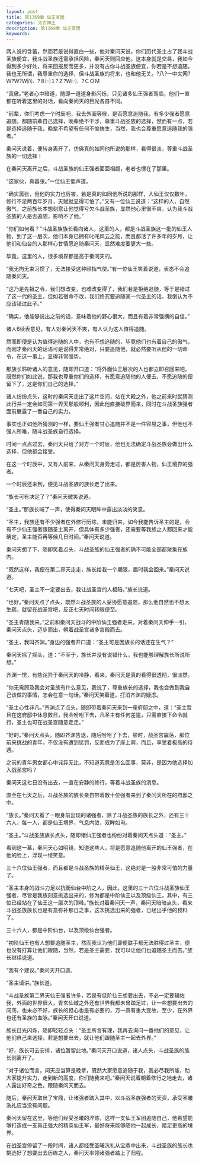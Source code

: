 ```yaml
---
layout: post
title: 第1369章 仙王军团
categories: 太古神王
description: 第1369章 仙王军团
keywords:
---
```


两人说的含蓄，然而若是说得直白一些，他对秦问天说，你们历代圣主占了我斗战圣族便宜，我斗战圣族还需承担风险，秦问天则回应他，这本身就是交易，我如今得到多少好处，将来回报反而更多，并没有占你斗战圣族便宜，你若是不想追随，我也无所谓，我尊重你的选择，但斗战圣族的将来，也和他无关。?八?一中文网?  Ｗ?Ｗ?Ｗ㈧．?８㈠１?Ｚ?Ｗ㈠．?ＣＯＭ

“真傲。”老者心中暗道，随即一道道身影闪烁，只见诸多仙王强者驾临，他们一直都在听着这里的对话，看向秦问天的目光各自不同。

“前辈，你们考虑一个时辰吧，我去外面等候，是否愿意追随我，有多少强者愿意追随，都随前辈自己选择，晚辈绝不干涉，尊重斗战圣族的选择，然而有一点，若是选择追随于我，晚辈不希望有任何不愉快生，当然，我也会尊重愿意追随我的强者。”

秦问天说着，便转身离开了，仿佛真的如同他所说的那样，看得很淡，尊重斗战圣族的一切选择！

在秦问天离开之后，斗战圣族的仙王强者面面相觑，老者也愣在了那里。

“这家伙，真嚣张。”一位仙王低声道。

“确实嚣张，但他的实力也厉害，若是真的如同他所说的那样，入仙王仅仅数年，修行不足两百年岁月，天赋就显得可怕了。”又有一位仙王说道：“这样的人，自然傲气，之前族长本想刻意让他觉得亏欠斗战圣族，显然他心里很不爽，认为我斗战圣族的人是否追随，影响不了他。”

“你们如何看？”斗战圣族族长看向诸人，这里的人，都是斗战圣族这一批的仙王人物，到了这一层次，他们本身已拥有叱咤风云之能，而且都活了许多年的岁月，让他们和仙台的人那样心甘情愿追随秦问天，显然难度要更大一些。

毕竟，这里的人，很多境界都是高于秦问天的。

“我无拘无束习惯了，无法接受这种颐指气使。”有一位仙王笑着说道，表态不会追随秦问天。

“这乃是先祖之令，我们想改变，也难改变得了，我们若是拒绝追随，等于是错过了这一代的圣主，但如若宿命不改，我们终究要追随某一代圣主的话，我倒认为不应该错过此子。”

“确实，他能够说出之前的话，意味着他的野心很大，而且有着非常强横的自信。”

诸人6续表意见，有人对秦问天不爽，有人认为这人值得追随。

然而即便是认为值得追随的人中，也有不想追随的，毕竟他们也有着自己的傲气，而刚才秦问天的话语可是说得非常绝对，只要追随他，就必然要听从他的一切命令，在这一事上，显得非常强势。

那族长聆听诸人的意见，随即开口道：“将外面仙王层次的人也都立即召回来吧，既然你们如此说，那我也尊重你们的选择，有愿意追随他的人便去，不愿追随的便留下了，这是你们自己的选择。”

诸人纷纷点头，这时的秦问天走出了这片空间，站在大殿之外，他之前来时就猜测此行并一定会如同第一界天那般顺利，因此他直接破界而来，同时在斗战圣族强者面前展露了一番自己的实力。

事实也正如他所猜测的一样，要仙王强者甘心追随并不是一件容易之事，但他也不强人所难，随斗战圣族自行选择。

时间一点点过去，秦问天只给了对方一个时辰，他也无法确定斗战圣族会做出什么选择，但他都会接受。

在这一个时辰中，又有人前来，从秦问天身旁走过，都是厉害人物，仙王境界的强者。

一个时辰还未到，便见斗战圣族的族长走了出来。

“族长可有决定了？”秦问天微笑说道。

“圣主。”那族长喊了一声，使得秦问天眼眸中露出淡淡的笑意。

“圣主，我族还有不少强者在外修行历练，未能归来，如今我能告诉圣主的是，会有不少仙王强者跟随圣主离开，但具体有多少强者，还需要等我族之人都回来才能确定，圣主能否再等候几日时间。”秦问天说道。

秦问天想了下，随即笑着点头，斗战圣族的仙王强者的确不可能全部都聚集在族内。

“既然这样，我便在第二界天走走，族长给我一个期限，届时我会回来。”秦问天说道。

“七天吧，圣主不一定要出去，我让战圣宫的人相陪。”族长说道。

“也好。”秦问天点了点头，既然斗战圣族的人妥协愿意追随，那么他自然也不想太生疏，就留在战圣宫吧，反正七天时间转眼便至。

“圣主青随我来。”之前和秦问天战斗的中阶仙王强者走来，对着秦问天伸手一引，秦问天点头，迈步而出，朝着战圣宫诸多宫殿而去。

“圣主，我叫齐渊。”身边的强者开口道：“圣主可是因族长的话还在生气？”

秦问天摇了摇头，道：“不至于，族长并没有说错什么，我也能够理解族长所说所想。”

齐渊一愣，有些诧异于秦问天的冷静，看来，秦问天是真的看得很透彻，很淡然。

“你无需顾及我会对圣族有什么意见，我说了，尊重族长的选择，我也会做到我自己该做的事情，怎会在意一句话。”秦问天笑着道，打消齐渊的疑虑。

“圣主心性非凡。”齐渊点了点头，随即带着秦问天来到一座府邸之中，道：“圣主暂且在这府邸中休息数日，我会吩咐下去，凡圣主有任何差遣，只需直接下命令就行，圣主也可在战圣宫随意走走。”

“好的。”秦问天点头，随即齐渊告退，随后吩咐了下去，顿时，战圣宫震荡，那位前来挑战的青年，不仅没有遭到惩罚，反而成为了座上宾，而且，享受着极高的待遇。

之前的青年男女都心中诧异无比，不知道究竟是怎么回事，莫非，是因为他选择加入战圣宫吗？

秦问天这七日没有出去，一直在安静的修行，等着斗战圣族的消息。

直至在七天之后，斗战圣族的族长亲自带着数十位强者来到了秦问天所在的府邸之中。

“族长。”秦问天看了一眼身前出现的诸强者，除了斗战圣族的族长之外，还有三十六人，每一人，都是仙王境界，气息内敛，双眸如电。

“圣主。”斗战圣族族长点头，随即诸仙王强者也纷纷对着秦问天点头道：“圣主。”

看到这一幕，秦问天心如明镜，知道这些人，将是愿意追随他离开的仙王强者，在他的脸上，浮现一缕笑意。

三十六位仙王强者，而且都是斗战圣族的精英仙王，这绝对是一股非常可怕的力量了。

“圣主本身的战斗力足以抗衡仙台中阶之人，因此，这里的三十六位斗战圣族仙王强者，尽皆是我族刻意挑选出来的，修为都是中阶仙王以及顶级仙王，其中，有三位已经站在了仙王这一层次的顶峰。”族长对着秦问天一声，秦问天暗暗点头，看来斗战圣族族长也是有意弥补那日之事，这次挑选出来的强者，已经出乎他的预料了。

三十六人，都是中阶仙台，以及顶级仙台强者。

“初阶仙王也有人想要追随圣主，然而我认为他们即便联手都无法胜得过圣主，便也没有打算让他们跟随，当然，若是圣主需要，我可以让他们也追随圣主而去。”族长继续说道。

“我有个建议。”秦问天开口道。

“圣主请讲。”族长道。

“斗战圣族第二界天仙王强者许多，若是有低阶仙王想要出去，不必一定要辅佐我，外面的世界很大，青玄仙域之外还有世界我都未曾踏足过，让一些想要出去的闯荡，也未必不好，族长的担心也是有必要的，万一真有重大变故，至少，在外界也还有圣族的血脉。”秦问天开口说道。

族长目光闪烁，随即轻轻点头：“圣主所言有理，我再去询问一番他们的意见，让他们自己来选择，若是想要出去，就让他们跟随圣主一起去外界。”

“好，族长可去安排，诸位暂留此地。”秦问天开口说道，诸人点头，斗战圣族的族长则离开了。

“对于诸位而言，问天应当算是晚辈，既然大家愿意追随于我，我必尽我所能，助大家提升实力，走到新的高度，你们随我来吧。”秦问天说着朝着修行之地走去，诸人露出好奇之色，跟随秦问天而去。

随后，秦问天取出了宝鼎，让诸强者踏入其中，以斗战圣族强者的天资，承受圣曦洗礼应当没有问题。

秦问天留在这里，等他们经受圣曦的淬炼，这样一支仙王军团追随自己，他希望能够打造成一支真正强大的精英仙王军，最好将来能够随他一起成长，踏足更高的境界。

在战圣宫停留了一段时间，诸人都经受圣曦洗礼从宝鼎中出来，斗战圣族的族长也挑选好了想要出去历练之人，秦问天率领诸强者踏上了归程。
